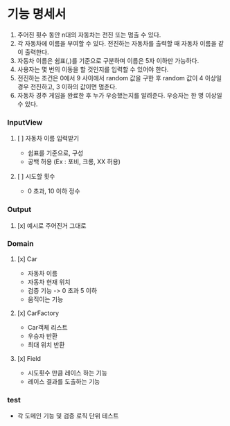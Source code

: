 # 기능 명세서

1. 주어진 횟수 동안 n대의 자동차는 전진 또는 멈출 수 있다.
2. 각 자동차에 이름을 부여할 수 있다. 전진하는 자동차를 출력할 때 자동차 이름을 같이 출력한다.
3. 자동차 이름은 쉼표(,)를 기준으로 구분하며 이름은 5자 이하만 가능하다.
4. 사용자는 몇 번의 이동을 할 것인지를 입력할 수 있어야 한다.
5. 전진하는 조건은 0에서 9 사이에서 random 값을 구한 후 random 값이 4 이상일 경우 전진하고, 3 이하의 값이면 멈춘다.
6. 자동차 경주 게임을 완료한 후 누가 우승했는지를 알려준다. 우승자는 한 명 이상일 수 있다.

### InputView

1. [ ] 자동차 이름 입력받기
    - 쉼표를 기준으로, 구성
    - 공백 허용 (Ex : 포비, 크롱, XX 허용)

2. [ ] 시도할 횟수
    - 0 초과, 10 이하 정수

### Output

1. [x] 예시로 주어진거 그대로

### Domain

1. [x] Car
    - 자동차 이름
    - 자동차 현재 위치
    - 검증 기능 -> 0 초과 5 이하
    - 움직이는 기능

2. [x] CarFactory
    - Car객체 리스트
    - 우승자 반환
    - 최대 위치 반환

3. [x] Field
    - 시도횟수 만큼 레이스 하는 기능
    - 레이스 결과를 도출하는 기능

### test

- 각 도메인 기능 및 검증 로직 단위 테스트